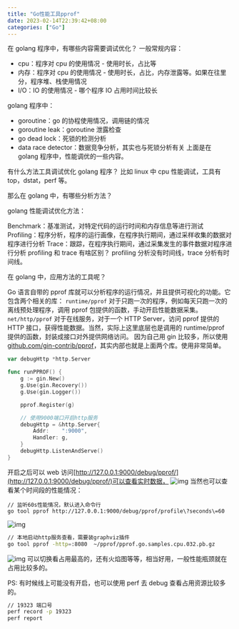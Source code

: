 ```yaml
---
title: "Go性能工具pprof"
date: 2023-02-14T22:39:42+08:00
categories: ["Go"]
---
```


在 golang 程序中，有哪些内容需要调试优化？
一般常规内容：

- cpu：程序对 cpu 的使用情况 - 使用时长，占比等
- 内存：程序对 cpu 的使用情况 - 使用时长，占比，内存泄露等。如果在往里分，程序堆、栈使用情况
- I/O：IO 的使用情况 - 哪个程序 IO 占用时间比较长

golang 程序中：

- goroutine：go 的协程使用情况，调用链的情况
- goroutine leak：goroutine 泄露检查
- go dead lock：死锁的检测分析
- data race detector：数据竞争分析，其实也与死锁分析有关
  上面是在 golang 程序中，性能调优的一些内容。

有什么方法工具调试优化 golang 程序？
比如 linux 中 cpu 性能调试，工具有 top，dstat，perf 等。

那么在 golang 中，有哪些分析方法？

golang 性能调试优化方法：

Benchmark：基准测试，对特定代码的运行时间和内存信息等进行测试
Profiling：程序分析，程序的运行画像，在程序执行期间，通过采样收集的数据对程序进行分析
Trace：跟踪，在程序执行期间，通过采集发生的事件数据对程序进行分析
profiling 和 trace 有啥区别？
profiling 分析没有时间线，trace 分析有时间线。

在 golang 中，应用方法的工具呢？

Go 语言自带的 pprof 库就可以分析程序的运行情况，并且提供可视化的功能。它包含两个相关的库：
`runtime/pprof`
对于只跑一次的程序，例如每天只跑一次的离线预处理程序，调用 pprof 包提供的函数，手动开启性能数据采集。
`net/http/pprof`
对于在线服务，对于一个 HTTP Server，访问 pprof 提供的 HTTP 接口，获得性能数据。当然，实际上这里底层也是调用的 runtime/pprof 提供的函数，封装成接口对外提供网络访问。
因为自己用 gin 比较多，所以使用 [github.com/gin-contrib/pprof](github.com/gin-contrib/pprof)，其实内部也就是上面两个库。使用非常简单。

```go
var debugHttp *http.Server

func runPPROF() {
    g := gin.New()
    g.Use(gin.Recovery())
    g.Use(gin.Logger())

    pprof.Register(g)

    // 使用9000端口开启http服务
    debugHttp = &http.Server{
        Addr:    ":9000",
        Handler: g,
    }
    debugHttp.ListenAndServe()
}
```

开启之后可以 web 访问[http://127.0.0.1:9000/debug/pprof/](http://127.0.0.1:9000/debug/pprof/)可以查看实时数据，
![img](https://segmentfault.com/img/remote/1460000042574164)
当然也可以查看某个时间段的性能情况：

```
// 监听60s性能情况，默认进入命令行
go tool pprof http://127.0.0.1:9000/debug/pprof/profile\?seconds\=60
```

![img](https://segmentfault.com/img/remote/1460000042574165)

```bash
// 本地启动http服务查看，需要装graphviz插件
go tool pprof -http=:8080  ~/pprof/pprof.go.samples.cpu.032.pb.gz
```

![img](https://segmentfault.com/img/remote/1460000042574166)
可以切换看占用最高的，还有火焰图等等，相当好用，一般性能瓶颈就在占用比较多的。

PS: 有时候线上可能没有开启，也可以使用 perf 去 debug 查看占用资源比较多的。

```bash
// 19323 端口号
perf record -p 19323
perf report
```
